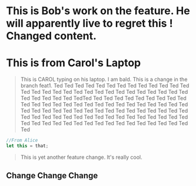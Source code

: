 # This is Bob's work on the feature. He will apparently live to regret this ! Changed content.

# This is from Carol's Laptop

> This is CAROL typing on his laptop. I am bald.
> This is a change in the branch feat1.
> Ted Ted Ted Ted Ted Ted Ted Ted Ted Ted Ted Ted Ted Ted Ted Ted Ted Ted Ted Ted Ted Ted Ted Ted Ted Ted Ted Ted Ted Ted Ted Ted Ted Ted TedTed Ted Ted Ted Ted Ted Ted Ted Ted Ted Ted Ted Ted Ted Ted Ted Ted Ted Ted Ted Ted Ted Ted Ted Ted Ted Ted Ted Ted Ted Ted Ted Ted Ted Ted Ted Ted Ted Ted Ted Ted Ted Ted Ted Ted Ted Ted Ted Ted Ted Ted Ted Ted Ted Ted Ted Ted Ted Ted Ted Ted Ted Ted Ted Ted Ted Ted Ted Ted Ted Ted Ted Ted Ted Ted

```js
//From Alice
let this = that;
```

> This is yet another feature change. It's really cool.

## Change Change Change
